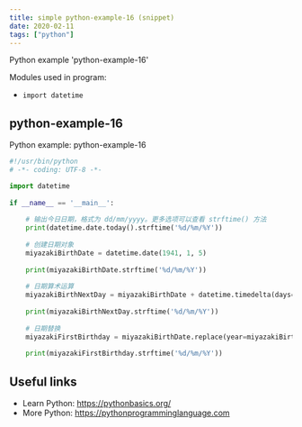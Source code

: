 ```yaml
---
title: simple python-example-16 (snippet)
date: 2020-02-11
tags: ["python"]
---
```

Python example 'python-example-16'


Modules used in program: 
* `import datetime`

## python-example-16

Python example: python-example-16

```python
#!/usr/bin/python
# -*- coding: UTF-8 -*-

import datetime
 
if __name__ == '__main__':
 
    # 输出今日日期，格式为 dd/mm/yyyy。更多选项可以查看 strftime() 方法
    print(datetime.date.today().strftime('%d/%m/%Y'))
 
    # 创建日期对象
    miyazakiBirthDate = datetime.date(1941, 1, 5)
 
    print(miyazakiBirthDate.strftime('%d/%m/%Y'))
 
    # 日期算术运算
    miyazakiBirthNextDay = miyazakiBirthDate + datetime.timedelta(days=1)
 
    print(miyazakiBirthNextDay.strftime('%d/%m/%Y'))
 
    # 日期替换
    miyazakiFirstBirthday = miyazakiBirthDate.replace(year=miyazakiBirthDate.year + 1)
 
    print(miyazakiFirstBirthday.strftime('%d/%m/%Y'))


```

## Useful links

- Learn Python: https://pythonbasics.org/
- More Python: https://pythonprogramminglanguage.com
